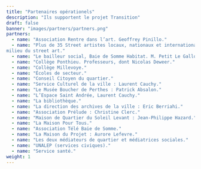 ```yaml
---
title: "Partenaires opérationels"
description: "Ils supportent le projet Transition"
draft: false
banner: "images/partners/partners.png"
partners:
  - name: "Association Rentre dans l’art. Geoffrey Pinillo."
  - name: "Plus de 35 Street artistes locaux, nationaux et internationaux dont des grands noms du
milieu du street art."
  - name: "Le bailleur social, Baie de Somme Habitat. M. Petit Le Gallot, Mme Ferjani."
  - name: "Collège Ponthieu. Professeurs, dont Nicolas Deweer."
  - name: "Collège Millevoye."
  - name: "Écoles de secteur."
  - name: "Conseil Citoyen du quartier."
  - name: "Service Culturel de la ville : Laurent Cauchy."
  - name: "Le Musée Boucher de Perthes : Patrick Absalon."
  - name: "L’Espace Saint Andrée, Laurent Cauchy."
  - name: "La bibliothèque."
  - name: "La direction des archives de la ville : Eric Berriahi."
  - name: "Association Prélude : Christine Clerc."
  - name: "Maison de Quartier du Soleil Levant : Jean-Philippe Hazard."
  - name: "La Maison Pour Tous."
  - name: "Association Télé Baie de Somme."
  - name: "La Maison du Projet : Aurore Lefevre."
  - name: "Les deux médiateurs de quartier et médiatrices sociales."
  - name: "UNALEP (services civiques)."
  - name: "Service santé."
weight: 1
---
```



